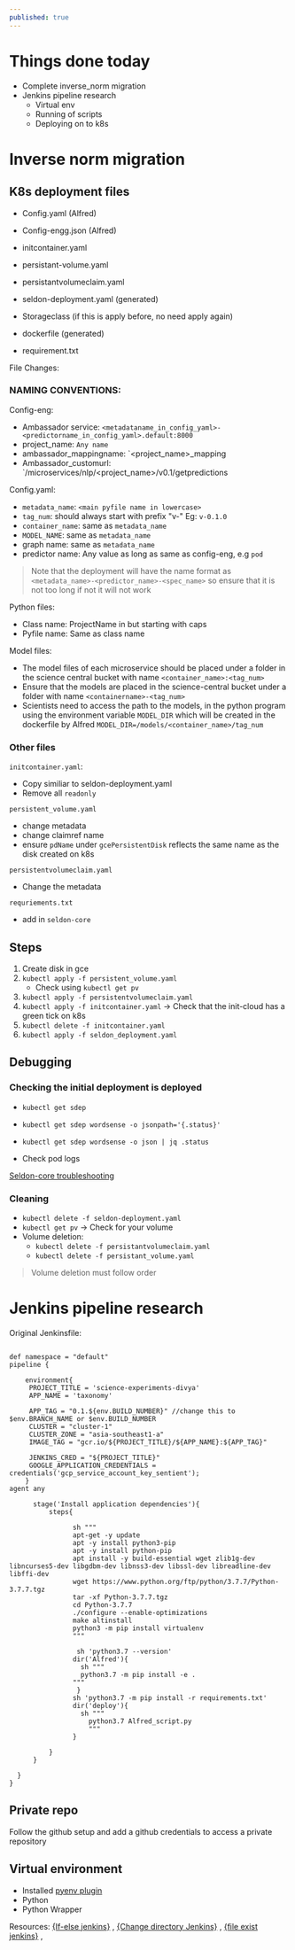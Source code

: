 ```yaml
---
published: true
---
```

# Things done today
- Complete inverse_norm migration
- Jenkins pipeline research
	- Virtual env
    - Running of scripts
    - Deploying on to k8s

# Inverse norm migration
## K8s deployment files
- Config.yaml (Alfred)
- Config-engg.json (Alfred)

- initcontainer.yaml
- persistant-volume.yaml
- persistantvolumeclaim.yaml
- seldon-deployment.yaml (generated)
- Storageclass (if this is apply before, no need apply again)

- dockerfile (generated)
- requirement.txt

File Changes:


### NAMING CONVENTIONS:


Config-eng: 
- Ambassador service: `<metadataname_in_config_yaml>-<predictorname_in_config_yaml>.default:8000`
- project_name: `Any name`
- ambassador_mappingname: `<project_name>_mapping
- Ambassador_customurl: `/microservices/nlp/<project_name>/v0.1/getpredictions

Config.yaml:

- `metadata_name`: `<main pyfile name in lowercase>`
- `tag_num`: should always start with prefix "v-" Eg: `v-0.1.0`
- `container_name`: same as `metadata_name`
- `MODEL_NAME`: same as `metadata_name`
- graph name: same as `metadata_name`
- predictor name: Any value as long as same as config-eng,  e.g `pod`

> Note that the deployment will have the name format as `<metadata_name>-<predictor_name>-<spec_name>` so ensure that it is not too long if not it will not work

Python files:
- Class name: ProjectName in but starting with caps
- Pyfile name: Same as class name

Model files:
- The model files of each microservice should be placed under a folder in the science central bucket with name  `<container_name>:<tag_num>`
- Ensure that the models are placed in the science-central bucket under a folder with name `<containername>-<tag_num>`
- Scientists need to access the path to the models, in the python program using the environment variable `MODEL_DIR` which will be created in the dockerfile by Alfred
`MODEL_DIR=/models/<container_name>/tag_num`



### Other files

`initcontainer.yaml`:
- Copy similiar to seldon-deployment.yaml
- Remove all `readonly`

`persistent_volume.yaml`
- change metadata
- change claimref name
- ensure `pdName` under `gcePersistentDisk` reflects the same name as the disk created on k8s

`persistentvolumeclaim.yaml`
- Change the metadata


`requriements.txt`
- add in `seldon-core`

## Steps
1. Create disk in gce
2. `kubectl apply -f persistent_volume.yaml`
	- Check using `kubectl get pv`
3. `kubectl apply -f persistentvolumeclaim.yaml`
4. `kubectl apply -f initcontainer.yaml`
-> Check that the init-cloud has a green tick on k8s
5. `kubectl delete -f initcontainer.yaml`
6. `kubectl apply -f seldon_deployment.yaml`

## Debugging

### Checking the initial deployment is deployed

- `kubectl get sdep`
- `kubectl get sdep wordsense -o jsonpath='{.status}'`
- `kubectl get sdep wordsense -o json | jq .status`

- Check pod logs

[Seldon-core troubleshooting](https://docs.seldon.io/projects/seldon-core/en/v1.1.0/workflow/troubleshooting.html)

### Cleaning
- `kubectl delete -f seldon-deployment.yaml`
- `kubectl get pv` -> Check for your volume
- Volume deletion:
	- `kubectl delete -f persistantvolumeclaim.yaml`
    - `kubectl delete -f persistant_volume.yaml`
> Volume deletion must follow order

# Jenkins pipeline research

Original Jenkinsfile:
```

def namespace = "default"
pipeline {

    environment{
     PROJECT_TITLE = 'science-experiments-divya'
     APP_NAME = 'taxonomy'

     APP_TAG = "0.1.${env.BUILD_NUMBER}" //change this to $env.BRANCH_NAME or $env.BUILD_NUMBER
     CLUSTER = "cluster-1"
     CLUSTER_ZONE = "asia-southeast1-a"
     IMAGE_TAG = "gcr.io/${PROJECT_TITLE}/${APP_NAME}:${APP_TAG}"

     JENKINS_CRED = "${PROJECT_TITLE}"
     GOOGLE_APPLICATION_CREDENTIALS = credentials('gcp_service_account_key_sentient');
    }
agent any

      stage('Install application dependencies'){
          steps{

                sh """
                apt-get -y update
                apt -y install python3-pip
                apt -y install python-pip
                apt install -y build-essential wget zlib1g-dev libncurses5-dev libgdbm-dev libnss3-dev libssl-dev libreadline-dev libffi-dev
                wget https://www.python.org/ftp/python/3.7.7/Python-3.7.7.tgz
                tar -xf Python-3.7.7.tgz
                cd Python-3.7.7
                ./configure --enable-optimizations
                make altinstall
                python3 -m pip install virtualenv
                """

                 sh 'python3.7 --version'
                dir('Alfred'){
                  sh """
                  python3.7 -m pip install -e .
                """
                 }
                sh 'python3.7 -m pip install -r requirements.txt'
                dir('deploy'){
                  sh """
                    python3.7 Alfred_script.py
                    """
                }

          }
      }
 
  }
}
```


## Private repo
Follow the github setup and add a github credentials to access a private repository

## Virtual environment

- Installed [pyenv plugin](https://www.jenkins.io/doc/pipeline/steps/pyenv-pipeline/)
- Python
- Python Wrapper






Resources: [{If-else jenkins}](https://stackoverflow.com/questions/43587964/jenkins-pipeline-if-else-not-working) , [{Change directory Jenkins}](https://stackoverflow.com/questions/52372589/jenkins-pipeline-how-to-change-to-another-folder) , [{file exist jenkins}](https://stackoverflow.com/questions/38534781/check-if-a-file-exists-in-jenkins-pipeline) ,
